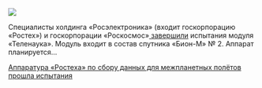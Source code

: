 <!--2025-07-17 13:45:53-->
<div class="yb">
  <div class="rss habr"><img src="https://habrastorage.org/getpro/habr/upload_files/79d/f55/95b/79df5595b43926de3a25c17cbdac6db4.jpeg" /><p>Специалисты холдинга «Росэлектроника» (входит госкорпорацию «Ростех») и госкорпорации «Роскосмос»<a href="https://rostec.ru/media/news/apparatura-rostekha-soberet-dannye-dlya-mezhplanetnykh-poletov/#start" rel="noopener noreferrer nofollow"> завершили</a> испытания модуля «Теленаука». Модуль входит в&nbsp;состав спутника «Бион-М» №&nbsp;2. Аппарат планируется... <p class="titl"><a href="https://habr.com/ru/news/928680/?utm_source=habrahabr&utm_medium=rss&utm_campaign=928680">Аппаратура «Ростеха» по сбору данных для межпланетных полётов прошла испытания</a></p></div>
</div>
